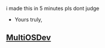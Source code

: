 i made this in 5 minutes pls dont judge

- Yours truly,

## [MultiOSDev](https://github.com/MultiOSDev) 
